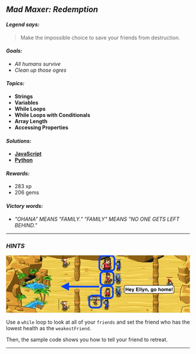 ## _Mad Maxer: Redemption_

#### _Legend says:_
> Make the impossible choice to save your friends from destruction.

#### _Goals:_
+ _All humans survive_
+ _Clean up those ogres_

#### _Topics:_
+ **Strings**
+ **Variables**
+ **While Loops**
+ **While Loops with Conditionals**
+ **Array Length**
+ **Accessing Properties**

#### _Solutions:_
+ **[JavaScript](madMaxerRedemption.js)**
+ **[Python](mad_maxer_redemption.py)**

#### _Rewards:_
+ 283 xp
+ 206 gems

#### _Victory words:_
+ _"OHANA" MEANS "FAMILY." "FAMILY" MEANS "NO ONE GETS LEFT BEHIND."_

___

### _HINTS_

![](img/mad_maxer_redemption.jpeg)

Use a `while` loop to look at all of your `friends` and set the friend who has the lowest health as the `weakestFriend`.

Then, the sample code shows you how to tell your friend to retreat. 

___
